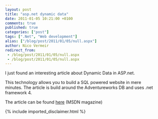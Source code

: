 ```yaml
---
layout: post
title: "asp.net dynamic data"
date: 2011-01-05 10:21:00 +0100
comments: true
published: true
categories: ["post"]
tags: [".Net", "Web development"]
alias: ["/blog/post/2011/01/05/null.aspx"]
author: Nico Vermeir
redirect_from:
 - /blog/post/2011/01/05/null.aspx
 - /blog/post/2011/01/05/null.aspx
---
```

<p>I just found an interesting article about Dynamic Data in ASP.net.</p>
<p>This technology allows you to build a SQL powered website in mere minutes. The article is build around the Adventureworks DB and uses .net framework 4.</p>
<p>The article can be found <a href="http://msdn.microsoft.com/nl-be/magazine/gg535665(en-us).aspx" target="_blank">here</a>&nbsp;(MSDN magazine)</p>
{% include imported_disclaimer.html %}

